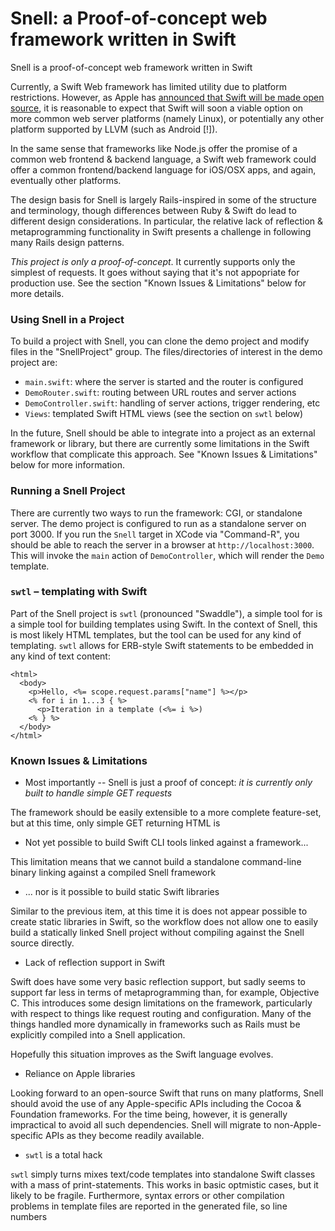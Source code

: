 
# Snell: a Proof-of-concept web framework written in Swift

Snell is a proof-of-concept web framework written in Swift 

Currently, a Swift Web framework has limited utility due to platform restrictions.  However, as Apple has [announced that Swift will be made open source](https://developer.apple.com/swift/), it is reasonable to expect that Swift will soon a viable option on more common web server platforms (namely Linux), or potentially any other platform supported by LLVM (such as Android [!]).

In the same sense that frameworks like Node.js offer the promise of a common web frontend & backend language, a Swift web framework could offer a common frontend/backend language for iOS/OSX apps, and again, eventually other platforms.

The design basis for Snell is largely Rails-inspired in some of the structure and terminology, though differences between Ruby & Swift do lead to different design considerations.  In particular, the relative lack of reflection & metaprogramming functionality in Swift presents a challenge in following many Rails design patterns.

*This project is only a proof-of-concept*.  It currently supports only the simplest of requests.  It goes without saying that it's not appopriate for production use.  See the section "Known Issues & Limitations" below for more details.

### Using Snell in a Project

To build a project with Snell, you can clone the demo project and modify files in the "SnellProject" group.  The files/directories of interest in the demo project are:

- `main.swift`: where the server is started and the router is configured
- `DemoRouter.swift`: routing between URL routes and server actions
- `DemoController.swift`: handling of server actions, trigger rendering, etc
- `Views`: templated Swift HTML views (see the section on `swtl` below)

In the future, Snell should be able to integrate into a project as an external framework or library, but there are currently some limitations in the Swift workflow that complicate this approach.  See "Known Issues & Limitations" below for more information.

### Running a Snell Project

There are currently two ways to run the framework: CGI, or standalone server.  The demo project is configured to run as a standalone server on port 3000.  If you run the `Snell` target in XCode via "Command-R", you should be able to reach the server in a browser at `http://localhost:3000`.  This will invoke the `main` action of `DemoController`, which will render the `Demo` template.

### `swtl` – templating with Swift

Part of the Snell project is `swtl` (pronounced "Swaddle"), a simple tool for is a simple tool for building templates using Swift.  In the context of Snell, this is most likely HTML templates, but the tool can be used for any kind of templating.  `swtl` allows for ERB-style Swift statements to be embedded in any kind of text content:

```
<html>
  <body>
    <p>Hello, <%= scope.request.params["name"] %></p>
    <% for i in 1...3 { %>
      <p>Iteration in a template (<%= i %>)
    <% } %>
  </body>
</html>
```

### Known Issues & Limitations

- Most importantly -- Snell is just a proof of concept: *it is currently only built to handle simple GET requests*

The framework should be easily extensible to a more complete feature-set, but at this time, only simple GET returning HTML is 

- Not yet possible to build Swift CLI tools linked against a framework...

This limitation means that we cannot build a standalone command-line binary linking against a compiled Snell framework 

- ... nor is it possible to build static Swift libraries

Similar to the previous item, at this time it is does not appear possible to create static libraries in Swift, so the workflow does not allow one to easily build a statically linked Snell project without compiling against the Snell source directly.

- Lack of reflection support in Swift

Swift does have some very basic reflection support, but sadly seems to support far less in terms of metaprogramming than, for example, Objective C.  This introduces some design limitations on the framework, particularly with respect to things like request routing and configuration.  Many of the things handled more dynamically in frameworks such as Rails must be explicitly compiled into a Snell application.

Hopefully this situation improves as the Swift language evolves.

- Reliance on Apple libraries

Looking forward to an open-source Swift that runs on many platforms, Snell should avoid the use of any Apple-specific APIs including the Cocoa & Foundation frameworks.  For the time being, however, it is generally impractical to avoid all such dependencies.  Snell will migrate to non-Apple-specific APIs as they become readily available.

- `swtl` is a total hack

`swtl` simply turns mixes text/code templates into standalone Swift classes with a mass of print-statements.  This works in basic optmistic cases, but it likely to be fragile.  Furthermore, syntax errors or other compilation problems in template files are reported in the generated file, so line numbers 


